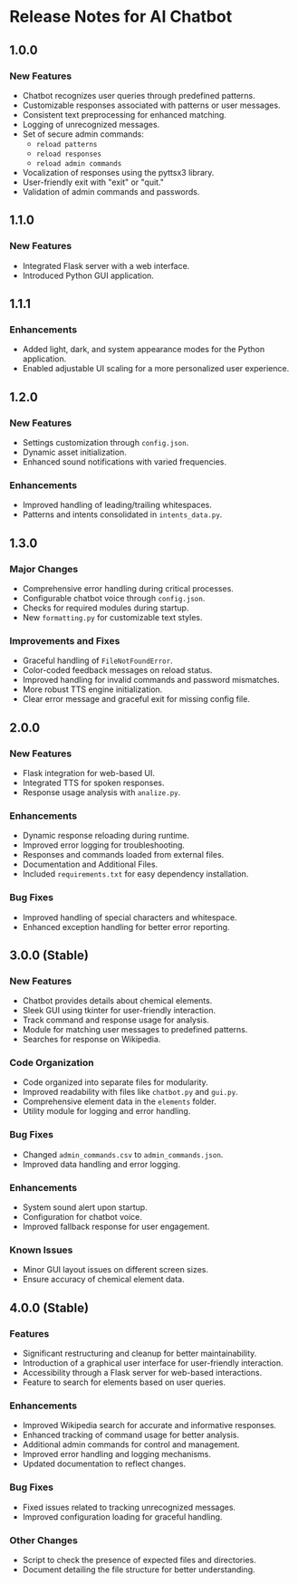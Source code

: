 # Release Notes for AI Chatbot

## 1.0.0

### New Features

- Chatbot recognizes user queries through predefined patterns.
- Customizable responses associated with patterns or user messages.
- Consistent text preprocessing for enhanced matching.
- Logging of unrecognized messages.
- Set of secure admin commands:
  - `reload patterns`
  - `reload responses`
  - `reload admin commands`
- Vocalization of responses using the pyttsx3 library.
- User-friendly exit with "exit" or "quit."
- Validation of admin commands and passwords.

## 1.1.0

### New Features

- Integrated Flask server with a web interface.
- Introduced Python GUI application.

## 1.1.1

### Enhancements

- Added light, dark, and system appearance modes for the Python application.
- Enabled adjustable UI scaling for a more personalized user experience.

## 1.2.0

### New Features

- Settings customization through `config.json`.
- Dynamic asset initialization.
- Enhanced sound notifications with varied frequencies.

### Enhancements

- Improved handling of leading/trailing whitespaces.
- Patterns and intents consolidated in `intents_data.py`.

## 1.3.0

### Major Changes

- Comprehensive error handling during critical processes.
- Configurable chatbot voice through `config.json`.
- Checks for required modules during startup.
- New `formatting.py` for customizable text styles.

### Improvements and Fixes

- Graceful handling of `FileNotFoundError`.
- Color-coded feedback messages on reload status.
- Improved handling for invalid commands and password mismatches.
- More robust TTS engine initialization.
- Clear error message and graceful exit for missing config file.

## 2.0.0

### New Features

- Flask integration for web-based UI.
- Integrated TTS for spoken responses.
- Response usage analysis with `analize.py`.

### Enhancements

- Dynamic response reloading during runtime.
- Improved error logging for troubleshooting.
- Responses and commands loaded from external files.
- Documentation and Additional Files.
- Included `requirements.txt` for easy dependency installation.

### Bug Fixes

- Improved handling of special characters and whitespace.
- Enhanced exception handling for better error reporting.

## 3.0.0 (Stable)

### New Features

- Chatbot provides details about chemical elements.
- Sleek GUI using tkinter for user-friendly interaction.
- Track command and response usage for analysis.
- Module for matching user messages to predefined patterns.
- Searches for response on Wikipedia.

### Code Organization

- Code organized into separate files for modularity.
- Improved readability with files like `chatbot.py` and `gui.py`.
- Comprehensive element data in the `elements` folder.
- Utility module for logging and error handling.

### Bug Fixes

- Changed `admin_commands.csv` to `admin_commands.json`.
- Improved data handling and error logging.

### Enhancements

- System sound alert upon startup.
- Configuration for chatbot voice.
- Improved fallback response for user engagement.

### Known Issues

- Minor GUI layout issues on different screen sizes.
- Ensure accuracy of chemical element data.

## 4.0.0 (Stable)

### Features

- Significant restructuring and cleanup for better maintainability.
- Introduction of a graphical user interface for user-friendly interaction.
- Accessibility through a Flask server for web-based interactions.
- Feature to search for elements based on user queries.

### Enhancements

- Improved Wikipedia search for accurate and informative responses.
- Enhanced tracking of command usage for better analysis.
- Additional admin commands for control and management.
- Improved error handling and logging mechanisms.
- Updated documentation to reflect changes.

### Bug Fixes

- Fixed issues related to tracking unrecognized messages.
- Improved configuration loading for graceful handling.

### Other Changes

- Script to check the presence of expected files and directories.
- Document detailing the file structure for better understanding.
